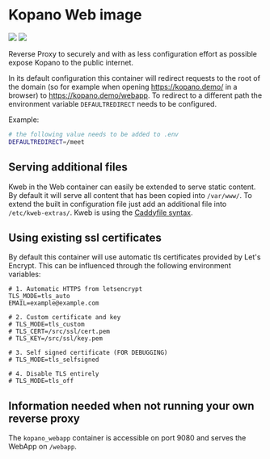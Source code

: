 # Kopano Web image

[![](https://images.microbadger.com/badges/image/zokradonh/kopano_web.svg)](https://microbadger.com/images/zokradonh/kopano_web "Microbadger size/labels") [![](https://images.microbadger.com/badges/version/zokradonh/kopano_web.svg)](https://microbadger.com/images/zokradonh/kopano_web "Microbadger version")

Reverse Proxy to securely and with as less configuration effort as possible expose Kopano to the public internet.

In its default configuration this container will redirect requests to the root of the domain (so for example when opening https://kopano.demo/ in a browser) to https://kopano.demo/webapp. To redirect to a different path the environment variable `DEFAULTREDIRECT` needs to be configured.

Example:

```bash
# the following value needs to be added to .env
DEFAULTREDIRECT=/meet
```

## Serving additional files

Kweb in the Web container can easily be extended to serve static content. By default it will serve all content that has been copied into `/var/www/`. To extend the built in configuration file just add an additional file into `/etc/kweb-extras/`. Kweb is using the [Caddyfile syntax](https://caddyserver.com/v1/docs/caddyfile).

## Using existing ssl certificates

By default this container will use automatic tls certificates provided by Let's Encrypt. This can be influenced through the following environment variables:

```
# 1. Automatic HTTPS from letsencrypt
TLS_MODE=tls_auto
EMAIL=example@example.com

# 2. Custom certificate and key
# TLS_MODE=tls_custom
# TLS_CERT=/src/ssl/cert.pem
# TLS_KEY=/src/ssl/key.pem

# 3. Self signed certificate (FOR DEBUGGING)
# TLS_MODE=tls_selfsigned

# 4. Disable TLS entirely
# TLS_MODE=tls_off
```

## Information needed when not running your own reverse proxy

The `kopano_webapp` container is accessible on port 9080 and serves the WebApp on `/webapp`.
